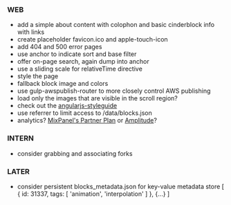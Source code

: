 
### WEB
- add a simple about content with colophon and basic cinderblock info with links
- create placeholder favicon.ico and apple-touch-icon
- add 404 and 500 error pages
- use anchor to indicate sort and base filter
- offer on-page search, again dump into anchor
- use a sliding scale for relativeTime directive
- style the page
- fallback block image and colors
- use gulp-awspublish-router to more closely control AWS publishing
- load only the images that are visible in the scroll region?
- check out the [angularjs-styleguide](https://github.com/johnpapa/angularjs-styleguide)
- use referrer to limit access to /data/blocks.json
- analytics? [MixPanel's Partner Plan](https://mixpanel.com/free/) or [Amplitude](https://amplitude.com)?

### INTERN
- consider grabbing and associating forks

### LATER
- consider persistent blocks_metadata.json for key-value metadata store
    [
      {
        id: 31337,
        tags: [
          'animation',
          'interpolation'
        ]
      },
      {...}
    ]
